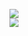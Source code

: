 ![](https://github-readme-stats.vercel.app/api?username=zhangtianli2006&show_icons=true)  
![](https://github-readme-streak-stats.herokuapp.com/?user=zhangtianli2006)

<!--
**zhangtianli2006/zhangtianli2006** is a ✨ _special_ ✨ repository because its `README.md` (this file) appears on your GitHub profile.

Here are some ideas to get you started:

- 🔭 I’m currently working on ...
- 🌱 I’m currently learning ...
- 👯 I’m looking to collaborate on ...
- 🤔 I’m looking for help with ...
- 💬 Ask me about ...
- 📫 How to reach me: ...
- 😄 Pronouns: ...
- ⚡ Fun fact: ...
-->
